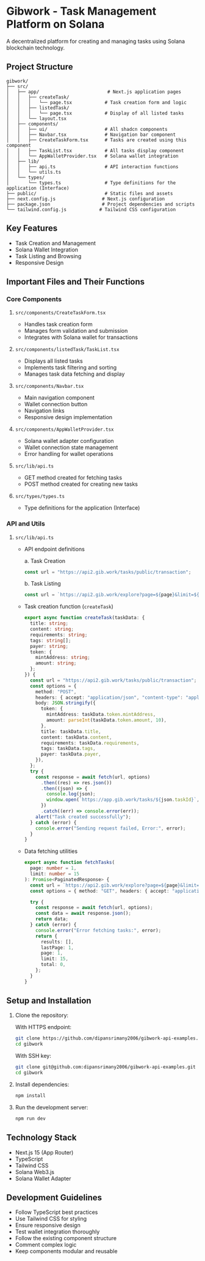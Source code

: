 # Gibwork - Task Management Platform on Solana

A decentralized platform for creating and managing tasks using Solana blockchain technology.

## Project Structure

```
gibwork/
├── src/
│   ├── app/                         # Next.js application pages
│   │   ├── createTask/         
│   │   │   └── page.tsx            # Task creation form and logic
│   │   ├── listedTask/              
│   │   │   └── page.tsx            # Display of all listed tasks
│   │   └── layout.tsx               
│   ├── components/ 
│   │   ├── ui/                     # All shadcn components 
│   │   ├── Navbar.tsx              # Navigation bar component
│   │   ├── CreateTaskForm.tsx      # Tasks are created using this component 
│   │   ├── TaskList.tsx            # All tasks display component
│   │   └── AppWalletProvider.tsx   # Solana wallet integration
│   ├── lib/                         
│   │   ├── api.ts                  # API interaction functions
│   │   └── utils.ts
│   └── types/
│       └── types.ts                # Type definitions for the application (Interface)
├── public/                         # Static files and assets
├── next.config.js                 # Next.js configuration
├── package.json                   # Project dependencies and scripts
└── tailwind.config.js            # Tailwind CSS configuration
```

## Key Features

- Task Creation and Management
- Solana Wallet Integration
- Task Listing and Browsing
- Responsive Design

## Important Files and Their Functions

### Core Components

1. `src/components/CreateTaskForm.tsx`
   - Handles task creation form
   - Manages form validation and submission
   - Integrates with Solana wallet for transactions

2. `src/components/listedTask/TaskList.tsx`
   - Displays all listed tasks
   - Implements task filtering and sorting
   - Manages task data fetching and display

3. `src/components/Navbar.tsx`
   - Main navigation component
   - Wallet connection button
   - Navigation links
   - Responsive design implementation

4. `src/components/AppWalletProvider.tsx`
   - Solana wallet adapter configuration
   - Wallet connection state management
   - Error handling for wallet operations

5. `src/lib/api.ts`
   - GET method created for fetching tasks
   - POST method created for creating new tasks

6. `src/types/types.ts`
   - Type definitions for the application (Interface)

### API and Utils

1. `src/lib/api.ts`
   - API endpoint definitions

     a. Task Creation
     ```typescript
     const url = "https://api2.gib.work/tasks/public/transaction";
     ```
     
     b. Task Listing
     ```typescript
     const url = `https://api2.gib.work/explore?page=${page}&limit=${limit}`;
     ```

   - Task creation function (`createTask`)
     ```typescript
     export async function createTask(taskData: {
       title: string;
       content: string;
       requirements: string;
       tags: string[];
       payer: string;
       token: {
         mintAddress: string;
         amount: string;
       };
     }) {
       const url = "https://api2.gib.work/tasks/public/transaction";
       const options = {
         method: "POST",
         headers: { accept: "application/json", "content-type": "application/json" },
         body: JSON.stringify({
           token: {
             mintAddress: taskData.token.mintAddress,
             amount: parseInt(taskData.token.amount, 10),
           },
           title: taskData.title,
           content: taskData.content,
           requirements: taskData.requirements,
           tags: taskData.tags,
           payer: taskData.payer,
         }),
       };
       try {
         const response = await fetch(url, options)
           .then((res) => res.json())
           .then((json) => {
             console.log(json);
             window.open(`https://app.gib.work/tasks/${json.taskId}`, "_blank");
           })
           .catch((err) => console.error(err));
         alert("Task created successfully");
       } catch (error) {
         console.error("Sending request failed, Error:", error);
       }
     }
     ```

   - Data fetching utilities
     ```typescript
     export async function fetchTasks(
       page: number = 1,
       limit: number = 15
     ): Promise<PaginatedResponse> {
       const url = `https://api2.gib.work/explore?page=${page}&limit=${limit}`;
       const options = { method: "GET", headers: { accept: "application/json" } };

       try {
         const response = await fetch(url, options);
         const data = await response.json();
         return data;
       } catch (error) {
         console.error("Error fetching tasks:", error);
         return {
           results: [],
           lastPage: 1,
           page: 1,
           limit: 15,
           total: 0,
         };
       }
     }
     ```

## Setup and Installation

1. Clone the repository:
    
   With HTTPS endpoint:
   ```bash
   git clone https://github.com/dipansrimany2006/gibwork-api-examples.git
   cd gibwork
   ```

   With SSH key:
   ```bash
   git clone git@github.com:dipansrimany2006/gibwork-api-examples.git
   cd gibwork
   ```

2. Install dependencies:
   ```bash
   npm install
   ```

3. Run the development server:
   ```bash
   npm run dev
   ```

## Technology Stack

- Next.js 15 (App Router)
- TypeScript
- Tailwind CSS
- Solana Web3.js
- Solana Wallet Adapter

## Development Guidelines

- Follow TypeScript best practices
- Use Tailwind CSS for styling
- Ensure responsive design
- Test wallet integration thoroughly
- Follow the existing component structure
- Comment complex logic
- Keep components modular and reusable